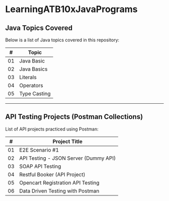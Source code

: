 # LearningATB10xJavaPrograms

## Java Topics Covered

Below is a list of Java topics covered in this repository:

| #   | Topic         |
|-----|---------------|
| 01  | Java Basic    |
| 02  | Java Basics   |
| 03  | Literals      |
| 04  | Operators     |
| 05  | Type Casting  |

---

## API Testing Projects (Postman Collections)

List of API projects practiced using Postman:

| #   | Project Title                                 |
|-----|-----------------------------------------------|
| 01  | E2E Scenario #1                               |
| 02  | API Testing - JSON Server (Dummy API)         |
| 03  | SOAP API Testing                              |
| 04  | Restful Booker (API Project)                  |
| 05  | Opencart Registration API Testing             |
| 06  | Data Driven Testing with Postman              |
